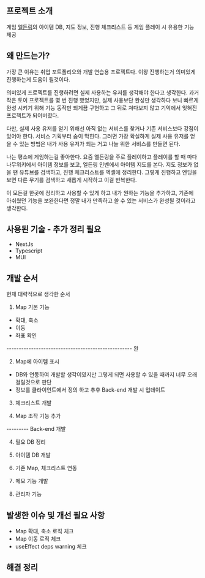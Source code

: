 ## 프로젝트 소개
게임 [엘든링](https://namu.wiki/w/%EC%97%98%EB%93%A0%20%EB%A7%81)의 아이템 DB, 지도 정보, 진행 체크리스트 등
게임 플레이 시 유용한 기능 제공


## 왜 만드는가?
가장 큰 이유는 취업 포트폴리오와 개발 연습용 프로젝트다.
이왕 진행하는거 의미있게 진행하는게 도움이 될것이다.

의미있게 프로젝트를 진행하려면 실제 사용하는 유저를 생각해야 한다고 생각한다.
과거 작은 토이 프로젝트를 몇 번 진행 했었지만, 실제 사용보단 완성만 생각하다 보니
빠르게 완성 시키기 위해 기능 동작만 되게끔 구현하고 그 뒤로 쳐다보지 않고
기억에서 잊혀진 프로젝트가 되어버렸다.

다만, 실제 사용 유저를 얻기 위해선 아직 없는 서비스를 찾거나 기존 서비스보다 강점이 있어야 한다.
서비스 기획부터 숨이 막힌다.
그러면 가장 확실하게 실제 사용 유저를 얻을 수 있는 방법은 내가 사용 유저가 되는 거고
나늘 위한 서비스를 만들면 된다.

나는 평소에 게임하는걸 좋아한다.
요즘 엘든링을 주로 플레이하고 플레이를 할 때 마다
나무위키에서 아이템 정보를 보고, 엘든링 인벤에서 아이템 지도를 본다.
지도 정보가 없을 땐 유튜브를 검색하고, 진행 체크리스트를 엑셀에 정리한다.
그렇게 진행하고 엔딩을 보면 다른 무기를 검색하고 새롭게 시작하고 이걸 반복한다.

이 모든걸 한곳에 정리하고 사용할 수 있게 하고
내가 원하는 기능을 추가하고, 기존에 아쉬웠던 기능을 보완한다면
정말 내가 만족하고 쓸 수 있는 서비스가 완성될 것이라고 생각한다.


## 사용된 기술 - 추가 정리 필요
- NextJs
- Typescript
- MUI


## 개발 순서
현재 대략적으로 생각한 순서

1. Map 기본 기능
  - 확대, 축소
  - 이동
  - 좌표 확인

--------------------------------------------------- 완

2. Map에 아이템 표시
  - DB와 연동하여 개발할 생각이였지만 그렇게 되면 사용할 수 있을 때까지 너무 오래걸릴것으로 판단
  - 정보를 클라이언트에서 정의 하고 추후 Back-end 개발 시 업데이트

3. 체크리스트 개발

4. Map 조작 기능 추가

--------- Back-end 개발

4. 필요 DB 정리

5. 아이템 DB 개발

7. 기존 Map, 체크리스트 연동

8. 메모 기능 개발

9. 관리자 기능


## 발생한 이슈 및 개선 필요 사항
- Map 확대, 축소 로직 체크
- Map 이동 로직 체크
- useEffect deps warning 체크


## 해결 정리